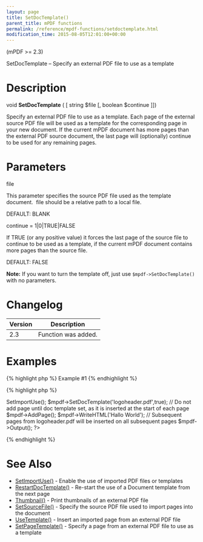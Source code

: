 ```yaml
---
layout: page
title: SetDocTemplate()
parent_title: mPDF functions
permalink: /reference/mpdf-functions/setdoctemplate.html
modification_time: 2015-08-05T12:01:00+00:00
---
```


<p>(mPDF &gt;= 2.3)</p>
<p>SetDocTemplate – Specify an external PDF file to use as a template</p>

# Description

<p class="manual_block">void <b>SetDocTemplate</b> ( [ string <span class="parameter">$file</span> [, boolean <span class="parameter">$continue</span> ]])</p>
<p>Specify an external PDF file to use as a template. Each page of the external source PDF file will be used as a template for the corresponding page in your new document. If the current mPDF document has more pages than the external PDF source document, the last page will (optionally) continue to be used for any remaining pages.</p>

# Parameters

<p class="manual_param_dt"><span class="parameter">file</span></p>
<p class="manual_param_dd">This parameter specifies the source PDF file used as the template document.&nbsp; <span class="parameter">file</span> should be a relative path to a local file.

<span class="smallblock">DEFAULT</span>: <span class="smallblock">BLANK</span></p>
<p class="manual_param_dt"><span class="parameter">continue</span> = 1|0|<span class="smallblock">TRUE</span>|<span class="smallblock">FALSE</span></p>
<p class="manual_param_dd">If <span class="smallblock">TRUE</span> (or any positive value) it forces the last page of the source file to continue to be used as a template, if the current mPDF document contains more pages than the source file.

<span class="smallblock">DEFAULT</span>: <span class="smallblock">FALSE</span></p>

<div class="alert alert-info" role="alert"><strong>Note:</strong> If you want to turn the template off, just use <code>$mpdf-&gt;SetDocTemplate()</code> with no parameters.</div>

# Changelog

<table class="table"> <thead>
<tr> <th>Version</th><th>Description</th> </tr>
</thead> <tbody>
<tr>
<td>2.3</td>
<td>Function was added.</td>
</tr>
</tbody> </table>

# Examples

{% highlight php %}
Example #1
{% endhighlight %}

{% highlight php %}
<?php

<?php

include("../mpdf.php");

$mpdf=new mPDF(); 

$mpdf->SetImportUse(); 

$mpdf->SetDocTemplate('logoheader.pdf',true); 

// Do not add page until doc template set, as it is inserted at the start of each page

$mpdf->AddPage();

$mpdf->WriteHTML('Hallo World');

// Subsequent pages from logoheader.pdf will be inserted on all subsequent pages

$mpdf->Output();

?>
{% endhighlight %}

# See Also

<ul>
<li><a href="{{ "/reference/mpdf-functions/setimportuse.html" | prepend: site.baseurl }}">SetImportUse()</a> - Enable the use of imported PDF files or templates</li>
<li><a href="{{ "/reference/mpdf-functions/restartdoctemplate.html" | prepend: site.baseurl }}">RestartDocTemplate()</a> - Re-start the use of a Document template from the next page</li>
<li><a href="{{ "/reference/mpdf-functions/thumbnail.html" | prepend: site.baseurl }}">Thumbnail()</a> - Print thumbnails of an external PDF file

</li>
<li><a href="{{ "/reference/mpdf-functions/setsourcefile.html" | prepend: site.baseurl }}">SetSourceFile()</a> - Specify the source PDF file used to import pages into the document

</li>
<li><a href="{{ "/reference/mpdf-functions/usetemplate.html" | prepend: site.baseurl }}">UseTemplate()</a> - Insert an imported page from an external PDF file</li>
<li><a href="{{ "/reference/mpdf-functions/setpagetemplate.html" | prepend: site.baseurl }}">SetPageTemplate()</a> - Specify a page from an external PDF file to use as a template

</li>
</ul>

